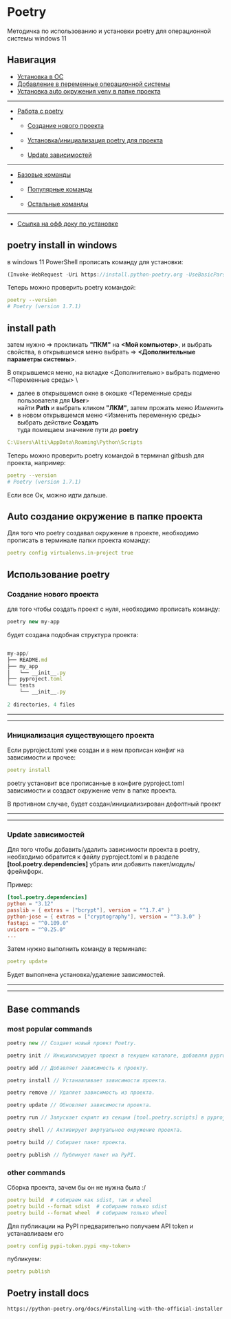 # Poetry

Методичка по использованию и установки poetry для операционной системы windows 11

## Навигация

- [Установка в ОС](#poetry-install-in-windows)
- [Добавление в переменные операционной системы](#install-path)
- [Установка auto окружения venv в папке проекта](#auto-создание-окружение-в-папке-проекта)

***

- [Работа с poetry](#использование-poetry)
- - [Создание нового проекта](#создание-нового-проекта)
- - [Установка/инициализация poetry для проекта](#инициализация-существующего-проекта)
- - [Update зависимостей](#update-зависимостей)

***

- [Базовые команды](#base-commands)
- - [Популярные команды](#most-popular-commands)
- - [Остальные команды](#other-commands)

***

- [Ссылка на офф доку по установке](#poetry-install-docs)

## poetry install in windows

в windows 11 PowerShell прописать команду для установки:

```rust
(Invoke-WebRequest -Uri https://install.python-poetry.org -UseBasicParsing).Content | py -
```

Теперь можно проверить poetry командой:

```yaml
poetry --version
# Poetry (version 1.7.1)
```

## install path

затем нужно => прокликать **"ПКМ"** на **<Мой компьютер>**, и выбрать свойства, в открывшемся меню выбрать => **<Дополнительные параметры системы>**.

В открывшемся меню, на вкладке <Дополнительно> выбрать подменю <Переменные среды> \

- далее в открывшемся окне в окошке <Переменные среды пользователя для **User**> \
найти **Path** и выбрать кликом **"ЛКМ"**, затем прожать меню *Изменить*
- в новом открывшемся меню <Изменить переменную среды> выбрать действие **Создать** \
туда помещаем значение пути до **poetry**

```yaml
C:\Users\Alti\AppData\Roaming\Python\Scripts
```

Теперь можно проверить poetry командой в терминал gitbush для проекта, например:

```yaml
poetry --version
# Poetry (version 1.7.1)
```

Если все Ок, можно идти дальше.

## Auto создание окружение в папке проекта

Для того что poetry создавал окружение в проекте, необходимо прописать в терминале папки проекта команду:

```yaml
poetry config virtualenvs.in-project true
```

## Использование poetry

### Создание нового проекта

для того чтобы создать проект с нуля, необходимо прописать команду:

```javascript
poetry new my-app
```

будет создана подобная структура проекта:

```javascript

my-app/
├── README.md
├── my_app
│   └── __init__.py
├── pyproject.toml
└── tests
    └── __init__.py
 
2 directories, 4 files
```

***
***

### Инициализация существующего проекта

Если pyproject.toml уже создан и в нем прописан конфиг на зависимости и прочее:

```yaml
poetry install
```

poetry установит все прописанные в конфиге pyproject.toml зависимости и создаст окружение venv в папке проекта.

В противном случае, будет создан/инициализирован дефолтный проект

***
***

### Update зависимостей

Для того чтобы добавить/удалить зависимости проекта в poetry, необходимо обратится к файлу pyproject.toml и в разделе **[tool.poetry.dependencies]** убрать или добавить пакет/модуль/фреймфорк.

Пример:

```toml
[tool.poetry.dependencies]
python = "3.12"
passlib = { extras = ["bcrypt"], version = "^1.7.4" }
python-jose = { extras = ["cryptography"], version = "^3.3.0" }
fastapi = "^0.109.0"
uvicorn = "^0.25.0"
...
```

Затем нужно выполнить команду в терминале:

```yaml
poetry update
```

Будет выполнена установка/удаление зависимостей.

***
***

## Base commands

### most popular commands

```go
poetry new // Создает новый проект Poetry.

poetry init // Инициализирует проект в текущем каталоге, добавляя pyproject.toml.

poetry add // Добавляет зависимость к проекту.

poetry install // Устанавливает зависимости проекта.

poetry remove // Удаляет зависимость из проекта.

poetry update // Обновляет зависимости проекта.

poetry run // Запускает скрипт из секции [tool.poetry.scripts] в pyproject.toml.

poetry shell // Активирует виртуальное окружение проекта.

poetry build // Собирает пакет проекта.

poetry publish // Публикует пакет на PyPI.
```

### other commands

Сборка проекта, зачем бы он не нужна была :/

```yaml
poetry build  # собираем как sdist, так и wheel
poetry build --format sdist  # собираем только sdist
poetry build --format wheel  # собираем только wheel
```

Для публикации на PyPI предварительно получаем API token и устанавливаем его

```yaml
poetry config pypi-token.pypi <my-token>
```

публикуем:

```yaml
poetry publish
```

## Poetry install docs

```bash
https://python-poetry.org/docs/#installing-with-the-official-installer
```
